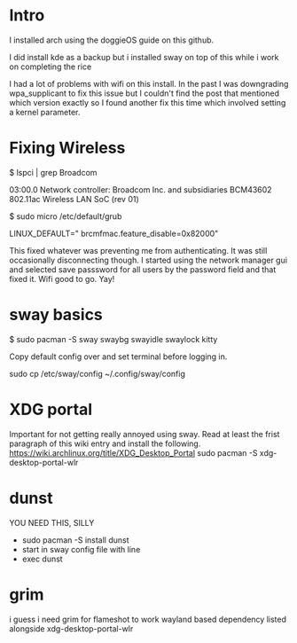# Intro
I installed arch using the doggieOS guide on this github.

I did install kde as a backup but i installed sway on top of this while i work on completing the rice

I had a lot of problems with wifi on this install. In the past I was downgrading wpa_supplicant to fix this issue but I couldn't find the post that mentioned which version exactly so I found another fix this time which involved setting a kernel parameter.

# Fixing Wireless

$ lspci | grep Broadcom

03:00.0 Network controller: Broadcom Inc. and subsidiaries BCM43602 802.11ac Wireless LAN SoC (rev 01)

$ sudo micro /etc/default/grub

LINUX_DEFAULT="<blah> <blah> brcmfmac.feature_disable=0x82000"

This fixed whatever was preventing me from authenticating. It was still occasionally disconnecting though. I started using the network manager gui and selected save passsword for all users by the password field and that fixed it. Wifi good to go. Yay!

# sway basics
$ sudo pacman -S sway swaybg swayidle swaylock kitty

Copy default config over and set terminal before logging in.

sudo cp /etc/sway/config ~/.config/sway/config 

# XDG portal
Important for not getting really annoyed using sway. Read at least the frist paragraph of this wiki entry and install the following.
https://wiki.archlinux.org/title/XDG_Desktop_Portal
sudo pacman -S xdg-desktop-portal-wlr

# dunst
YOU NEED THIS, SILLY
- sudo pacman -S install dunst
- start in sway config file with line
- exec dunst

# grim
i guess i need grim for flameshot to work
wayland based dependency listed alongside xdg-desktop-portal-wlr

